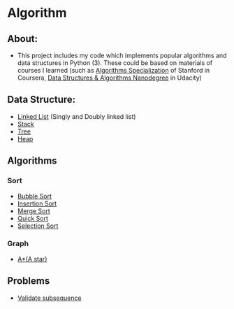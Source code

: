 # Algorithm

## About:
- This project includes my code which implements popular algorithms and data structures in Python (3). These could be based on materials of courses I learned (such as [Algorithms Specialization](https://www.coursera.org/specializations/algorithms) of Stanford in Coursera, [Data Structures & Algorithms Nanodegree](https://classroom.udacity.com/nanodegrees/nd256) in Udacity)

## Data Structure:
* [Linked List](https://github.com/tung491/algorithms/blob/master/data_structure/linked_list.py) (Singly and Doubly linked list)
* [Stack](https://github.com/tung491/algorithms/blob/master/data_structure/stack.py)
* [Tree](https://github.com/tung491/algorithms/blob/master/data_structure/tree.py)
* [Heap](https://github.com/tung491/algorithms/blob/master/data_structure/heap.py)
 
## Algorithms
### Sort
* [Bubble Sort](https://github.com/tung491/algorithms/blob/master/sorting_algos/bubble_sort.py)
* [Insertion Sort](https://github.com/tung491/algorithms/blob/master/sorting_algos/insertion_sort.py)
* [Merge Sort](https://github.com/tung491/algorithms/blob/master/sorting_algos/merge_sort.py)
* [Quick Sort](https://github.com/tung491/algorithms/blob/master/sorting_algos/quicksort.py)
* [Selection Sort](https://github.com/tung491/algorithms/blob/master/sorting_algos/selection_sort.py)

### Graph
* [A*(A star)](https://github.com/tung491/algorithms/tree/master/a_star)

## Problems
* [Validate subsequence](https://github.com/tung491/algorithms/blob/master/problems/validate_subsequence.py)

